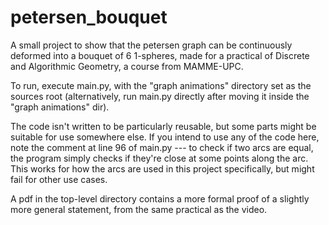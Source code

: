 # petersen_bouquet
A small project to show that the petersen graph can be continuously deformed into a bouquet of 6 1-spheres, made for a practical of Discrete and Algorithmic Geometry, a course from MAMME-UPC.

To run, execute main.py, with the "graph animations" directory set as the sources root (alternatively, run main.py directly after moving it inside the "graph animations" dir).

The code isn't written to be particularly reusable, but some parts might be suitable for use somewhere else. If you intend to use any of the code here, note the comment at line 96 of main.py --- to check if two arcs are equal, the program simply checks if they're close at some points along the arc. This works for how the arcs are used in this project specifically, but might fail for other use cases.

A pdf in the top-level directory contains a more formal proof of a slightly more general statement, from the same practical as the video.
